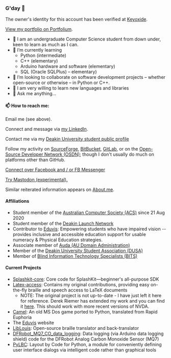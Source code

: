 ### G'day 👋

The owner's identity for this account has been verified at [Keyoxide](https://keyoxide.org/6C1E7CD8370E4DF7F852968716F8388EB88796D7).

[View my portfolio on Portfolium](https://portfolium.com/njschmidt/).

* 🏫 I am an undergraduate Computer Science student from down under, keen to learn as much as I can.
* 🌱 I’m currently learning
    * Python (intermediate)
    * C++ (elementary)
    * Arduino hardware and software (elementary)
    * SQL (Oracle SQLPlus) &ndash; elementary)
* 👨 I’m looking to collaborate on software development projects &ndash; whether open-source or otherwise &ndash; in Python or C++.
* 🤔 I am very willing to learn new languages and libraries
* 💬 Ask me anything...

#### 📫 How to reach me:
Email me (see above).

Connect and message via [my LinkedIn](https://www.linkedin.com/in/njsch/).

Contact me via my [Deakin University student public profile](https://sync.deakin.edu.au/profiles/student/njschmidt/)

Follow my activity on [SourceForge](https://sourceforge.net/u/njschmidt/), [BitBucket](https://bitbucket.org/njsch/), [GitLab](https://gitlab.com/njsch), or on the [Open-Source Developer Network (OSDN)](https://osdn.net/users/njsch/); though I don't usually do much on platforms other than GitHub.

[Connect over Facebook and / or FB Messenger](https://www.facebook.com/whatpictureisthat)

<a rel="me" href="https://mastodon.online/@njschmidt">Try Mastodon (experimental).</a>

Similar reiterated information appears on [About.me](https://about.me/njschmidt).

#### Affiliations
* Student member of the [Australian Computer Society (ACS)](https://www.acs.org.au/) since 21 Aug 2020
* Student member of the [Deakin Launch Network](https://launchnetwork.deakin.edu.au/)
* Contributor to [Eduvis](https://github.com/eduvis/): Empowering students who have impaired vision -- provides inclusive and accessible education support for usable numeracy & Physical Education strategies.
* Associate member of [Auda (AU Domain Administration)](https://www.auda.org.au/)
* Member of the [Deakin University Student Association (DUSA)](https://dusa.org.au/)
* Member of [Blind Information Technology Specialists (BITS)](https://bits-acb.org/)

#### Current Projects
* [Splashkit-core](https://github.com/njsch/splashkit-core): Core code for SplashKit—beginner's all-purpose SDK
* [Latex-access](http://latex-access.sourceforge.net/): Contains my original contributions, providing easy on-the-fly braille and speech access to LaTeX documents
  * NOTE: The original project is not up-to-date - I have just left it here for reference.  Derek Riemer has extended my work and you can find it [here](https://github.com/derekriemer/latex-access-matrix).  This should work with more recent versions of NVDA.
* [Camel](https://github.com/njsch/camel/): An old MS Dos game ported to Python, translated from Rapid Euphoria
* The [Eduvis](https://github.com/eduvis/eduvis.github.io/) website
* [LibLouis](https://github.com/njsch/liblouis/): Open-source braille translator and back-translator
* [DFRobot_MQ7_CO_data_logging](https://github.com/njsch/DFRobot_MQ7_CO_data_logging): Data logging (via Arduino data logging shield) code for the DFRobot Analog Carbon Monoxide Sensor (MQ7)
* [PyLBC](https://github.com/njsch/PyLBC): Layout by Code for Python, a module for conveniently defining user interface dialogs via intelligent code rather than graphical tools